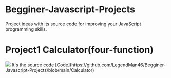 # Begginer-Javascript-Projects
Project ideas with its source code for improving your JavaScript programming skills.
# Project1 Calculator(four-function)
<image src="https://github.com/LegendMan46/Begginer-Javascript-Projects/blob/main/Calculator/image.png">
It's the source code [Code](https://github.com/LegendMan46/Begginer-Javascript-Projects/blob/main/Calculator)
